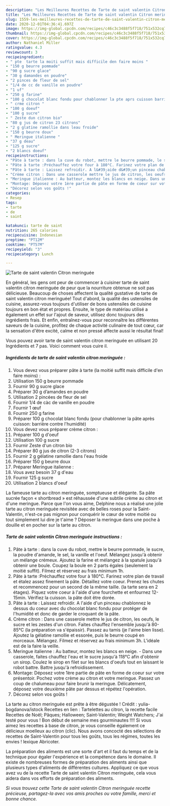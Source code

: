 ```yaml
---
description: "Les Meilleures Recettes de Tarte de saint valentin Citron meringuée"
title: "Les Meilleures Recettes de Tarte de saint valentin Citron meringuée"
slug: 1559-les-meilleures-recettes-de-tarte-de-saint-valentin-citron-meringuee
date: 2020-12-01T04:36:41.697Z
image: https://img-global.cpcdn.com/recipes/c46c3c3488f5f718/751x532cq70/tarte-de-saint-valentin-citron-meringuee-photo-principale-de-la-recette.jpg
thumbnail: https://img-global.cpcdn.com/recipes/c46c3c3488f5f718/751x532cq70/tarte-de-saint-valentin-citron-meringuee-photo-principale-de-la-recette.jpg
cover: https://img-global.cpcdn.com/recipes/c46c3c3488f5f718/751x532cq70/tarte-de-saint-valentin-citron-meringuee-photo-principale-de-la-recette.jpg
author: Nathaniel Miller
ratingvalue: 4.3
reviewcount: 3
recipeingredient:
- " pte  tarte la moiti suffit mais difficile den faire moins "
- "150 g beurre pommade"
- "90 g sucre glace"
- "30 g damandes en poudre"
- "2 pinces de fleur de sel"
- "1/4 de cc de vanille en poudre"
- "1 uf"
- "250 g farine"
- "100 g chocolat blanc fondu pour chablonner la pte aprs cuisson barrire contre lhumidit"
- " crme citron "
- "100 g doeuf"
- "100 g sucre"
- " Zeste dun citron bio"
- "80 g jus de citron 23 citrons"
- "2 g glatine ramollie dans leau froide"
- "150 g beurre doux"
- " Meringue italienne "
- "37 g deau"
- "125 g sucre"
- "2 blancs doeuf"
recipeinstructions:
- "Pâte à tarte : dans la cuve du robot, mettre le beurre pommade, le sucre, la poudre d&#39;amande, le sel, la vanille et l&#39;oeuf. Mélangez jusqu&#39;à obtenir un mélange crémeux. Ajoutez la farine et mélangez à la spatule jusqu&#39;à obtenir une boule. Coupez la boule en 2 parts égales (seulement la moitié suffit). Filmez et réservez au frais minimum 1h."
- "Pâte à tarte :Préchauffez votre four à 180°C. Farinez votre plan de travail et étalez assez finement la pâte. Détaillez votre coeur. Prenez les chutes et recommencez pour un second de la même taille. (la tarte sera en 2 étages). Piquez votre coeur à l&#39;aide d&#39;une fourchette et enfournez 12-15min. Vérifiez la cuisson. la pâte doit être dorée."
- "Pâte à tarte : Laissez refroidir. A l&#39;aide d&#39;un pinceau chablonnez le dessus du coeur avec du chocolat blanc fondu pour protéger de l&#39;humidité et donc de garder le croquant de la pâte."
- "Crème citron : Dans une casserole mettre le jus de citron, les oeufs, le sucre et les zestes d&#39;un citron. Faites chauffez l&#39;ensemble jusqu&#39;à 80-85°C (la préparation va s&#39;épaissir). Passez au tamis (je l&#39;aime bien lisse). Ajoutez la gélatine ramollie et essorée, puis le beurre coupé en morceaux. Mélangez. Filmez et réservez au frais minimum 3h. L&#39;idéale est de la faire la veille."
- "Meringue italienne : Au batteur, montez les blancs en neige. Dans une casserole, faites chauffez l&#39;eau et le sucre jusqu&#39;à 118°C afin d&#39;obtenir un sirop. Coulez le sirop en filet sur les blancs d&#39;oeufs tout en laissant le robot battre. Battre jusqu&#39;à refroidissement."
- "Montage: Déposez votre 1ère partie de pâte en forme de coeur sur votre présentoir. Pochez votre crème au citron et votre meringue. Passez un coup de chalumeau pour faire brunir la meringue. Délicatement, déposez votre deuxième pâte par dessus et répétez l&#39;opération."
- "Décorez selon vos goûts !"
categories:
- Resep
tags:
- tarte
- de
- saint

katakunci: tarte de saint 
nutrition: 265 calories
recipecuisine: Indonesian
preptime: "PT12M"
cooktime: "PT57M"
recipeyield: "3"
recipecategory: Lunch

---
```



![Tarte de saint valentin Citron meringuée](https://img-global.cpcdn.com/recipes/c46c3c3488f5f718/751x532cq70/tarte-de-saint-valentin-citron-meringuee-photo-principale-de-la-recette.jpg)

En général, les gens ont peur de commencer à cuisiner tarte de saint valentin citron meringuée de peur que la nourriture obtenue ne soit pas délicieuse. Beaucoup de choses affectent la qualité gustative de tarte de saint valentin citron meringuée! Tout d'abord, la qualité des ustensiles de cuisine, assurez-vous toujours d'utiliser de bons ustensiles de cuisine toujours en bon état et propres. Ensuite, le type de matériau utilisé a également un effet sur l'ajout de saveur, utilisez donc toujours des ingrédients frais. Et enfin, entraînez-vous pour reconnaître les différentes saveurs de la cuisine, profitez de chaque activité culinaire de tout cœur, car la sensation d'être excité, calme et non pressé affecte aussi le résultat final!

<!--inarticleads1-->

Vous pouvez avoir tarte de saint valentin citron meringuée en utilisant 20 Ingrédients et 7 pas. Voici comment vous cuire il.

##### Ingrédients de tarte de saint valentin citron meringuée :

1. Vous devez vous préparer  pâte à tarte (la moitié suffit mais difficile d&#39;en faire moins) :
1. Utilisation 150 g beurre pommade
1. Fournir 90 g sucre glace
1. Préparer 30 g d’amandes en poudre
1. Utilisation 2 pincées de fleur de sel
1. Fournir 1/4 de càc de vanille en poudre
1. Fournir 1 œuf
1. Fournir 250 g farine
1. Préparer 100 g chocolat blanc fondu (pour chablonner la pâte après cuisson: barrière contre l&#39;humidité)
1. Vous devez vous préparer  crème citron :
1. Préparer 100 g d&#39;oeuf
1. Utilisation 100 g sucre
1. Fournir  Zeste d&#39;un citron bio
1. Préparer 80 g jus de citron (2-3 citrons)
1. Fournir 2 g gélatine ramollie dans l&#39;eau froide
1. Préparer 150 g beurre doux
1. Préparer  Meringue italienne :
1. Vous avez besoin 37 g d&#39;eau
1. Fournir 125 g sucre
1. Utilisation 2 blancs d&#39;oeuf


La fameuse tarte au citron meringuée, somptueuse et élégante. Sa pâte sucrée façon « shortbread » est réhaussée d&#39;une subtile crème au citron et d&#39;une meringue. Parce que l&#39;on vous aime, Delphine nous a réalisé une jolie tarte au citron meringuée revisitée avec de belles roses pour la Saint-Valentin, n&#39;est-ce pas mignon pour conquérir le cœur de votre moitié ou tout simplement lui dire je t&#39;aime ? Déposer la meringue dans une poche à douille et en pocher sur la tarte au citron. 

<!--inarticleads2-->

##### Tarte de saint valentin Citron meringuée instructions :

1. Pâte à tarte : dans la cuve du robot, mettre le beurre pommade, le sucre, la poudre d&#39;amande, le sel, la vanille et l&#39;oeuf. Mélangez jusqu&#39;à obtenir un mélange crémeux. Ajoutez la farine et mélangez à la spatule jusqu&#39;à obtenir une boule. Coupez la boule en 2 parts égales (seulement la moitié suffit). Filmez et réservez au frais minimum 1h.
1. Pâte à tarte :Préchauffez votre four à 180°C. Farinez votre plan de travail et étalez assez finement la pâte. Détaillez votre coeur. Prenez les chutes et recommencez pour un second de la même taille. (la tarte sera en 2 étages). Piquez votre coeur à l&#39;aide d&#39;une fourchette et enfournez 12-15min. Vérifiez la cuisson. la pâte doit être dorée.
1. Pâte à tarte : Laissez refroidir. A l&#39;aide d&#39;un pinceau chablonnez le dessus du coeur avec du chocolat blanc fondu pour protéger de l&#39;humidité et donc de garder le croquant de la pâte.
1. Crème citron : Dans une casserole mettre le jus de citron, les oeufs, le sucre et les zestes d&#39;un citron. Faites chauffez l&#39;ensemble jusqu&#39;à 80-85°C (la préparation va s&#39;épaissir). Passez au tamis (je l&#39;aime bien lisse). Ajoutez la gélatine ramollie et essorée, puis le beurre coupé en morceaux. Mélangez. Filmez et réservez au frais minimum 3h. L&#39;idéale est de la faire la veille.
1. Meringue italienne : Au batteur, montez les blancs en neige. - Dans une casserole, faites chauffez l&#39;eau et le sucre jusqu&#39;à 118°C afin d&#39;obtenir un sirop. Coulez le sirop en filet sur les blancs d&#39;oeufs tout en laissant le robot battre. Battre jusqu&#39;à refroidissement.
1. Montage: Déposez votre 1ère partie de pâte en forme de coeur sur votre présentoir. Pochez votre crème au citron et votre meringue. Passez un coup de chalumeau pour faire brunir la meringue. Délicatement, déposez votre deuxième pâte par dessus et répétez l&#39;opération.
1. Décorez selon vos goûts !


La tarte au citron meringuée est prête à être dégustée ! Crédit : yulia-bogdanova/istock Recettes en lien : Tartelettes au citron, la recette facile Recettes de Noël; Pâques; Halloween; Saint-Valentin; Weight Watchers; J&#39;ai testé pour vous ! Bon début de semaine mes gourminautes !!!! Si vous aimez les recettes à base de citron, je vous conseille également ce délicieux moelleux au citron (clic). Nous avons concocté des sélections de recettes de Saint-Valentin pour tous les goûts, tous les régimes, toutes les envies ! lexique Abricoter. 

<!--inarticleads1-->

<p>
La préparation des aliments est une sorte d'art et il faut du temps et de la technique pour égaler l'expérience et la compétence dans le domaine. Il existe de nombreuses formes de préparation des aliments ainsi que plusieurs types d'aliments de différentes cultures. Appliquez ce que vous avez vu de la recette Tarte de saint valentin Citron meringuée, cela vous aidera dans vos efforts de préparation des aliments.
</p>

<p>
<i>Si vous trouvez cette Tarte de saint valentin Citron meringuée recette précieuse, partagez-la avec vos amis proches ou votre famille, merci et bonne chance.</i>
</p>
